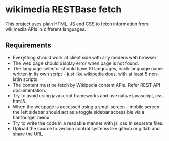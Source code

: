 # wikimedia RESTBase fetch
This project uses plain HTML, JS and CSS to fetch information from wikimedia APIs in different languages.

## Requirements
 - Everything should work at client side with any modern web browser
 - The web page should display error when page is not found.
 - The language selector should have 10 languages, each language name written in its
own script - just like wikipedia does. with at least 5 non-latin scripts
 - The content must be fetch by Wikipedia content APIs. Refer REST API
documentation.
 - Try to avoid using javascript frameworks and use native javascript, css, html5.
 - When the webpage is accessed using a small screen - mobile screen - the left
sidebar should act as a toggle sidebar accessible via a hamburger menu
 - Try to write the code in a readable manner with js, css in separate files.
 - Upload the source to version control systems like github or gitlab and share the URL
